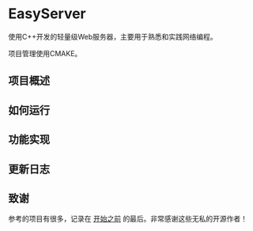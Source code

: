 # EasyServer
使用C++开发的轻量级Web服务器，主要用于熟悉和实践网络编程。

项目管理使用CMAKE。

## 项目概述

## 如何运行

## 功能实现

## 更新日志

## 致谢

参考的项目有很多，记录在 [开始之前](./Docs/开始之前.md) 的最后。非常感谢这些无私的开源作者！